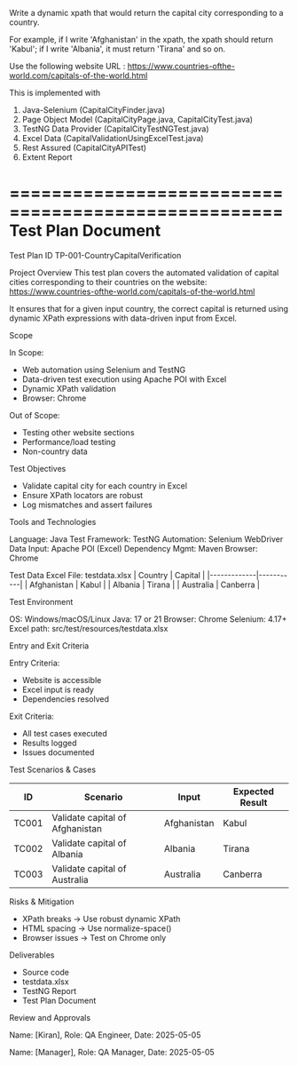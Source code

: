 Write a dynamic xpath that would return the capital city corresponding to a country.

For example, if I write 'Afghanistan' in the xpath, the xpath should return 'Kabul';
if I write 'Albania', it must return 'Tirana' and so on. 

Use the following website URL :
https://www.countries-ofthe-world.com/capitals-of-the-world.html

This is implemented with 

1. Java-Selenium (CapitalCityFinder.java)
2. Page Object Model (CapitalCityPage.java, CapitalCityTest.java)
3. TestNG Data Provider (CapitalCityTestNGTest.java)
4. Excel Data (CapitalValidationUsingExcelTest.java)
5. Rest Assured (CapitalCityAPITest)
6. Extent Report

====================================================
                 Test Plan Document
====================================================
Test Plan ID
TP-001-CountryCapitalVerification

Project Overview
This test plan covers the automated validation of capital cities corresponding to their countries on the website:
https://www.countries-ofthe-world.com/capitals-of-the-world.html

It ensures that for a given input country, the correct capital is returned using dynamic XPath expressions with data-driven input from Excel.

Scope

In Scope:
- Web automation using Selenium and TestNG
- Data-driven test execution using Apache POI with Excel
- Dynamic XPath validation
- Browser: Chrome
  
Out of Scope:
- Testing other website sections
- Performance/load testing
- Non-country data
  
Test Objectives
- Validate capital city for each country in Excel
- Ensure XPath locators are robust
- Log mismatches and assert failures
  
Tools and Technologies

Language: Java
Test Framework: TestNG
Automation: Selenium WebDriver
Data Input: Apache POI (Excel)
Dependency Mgmt: Maven
Browser: Chrome

Test Data
Excel File: testdata.xlsx
| Country     | Capital   |
|-------------|-----------|
| Afghanistan | Kabul     |
| Albania     | Tirana    |
| Australia   | Canberra  |

Test Environment

OS: Windows/macOS/Linux
Java: 17 or 21
Browser: Chrome
Selenium: 4.17+
Excel path: src/test/resources/testdata.xlsx

Entry and Exit Criteria

Entry Criteria:
- Website is accessible
- Excel input is ready
- Dependencies resolved
  
Exit Criteria:
- All test cases executed
- Results logged
- Issues documented
  
Test Scenarios & Cases

| ID    | Scenario                         | Input        | Expected Result  |
|-------|----------------------------------|--------------|------------------|
| TC001 | Validate capital of Afghanistan  | Afghanistan  | Kabul            |
| TC002 | Validate capital of Albania      | Albania      | Tirana           |
| TC003 | Validate capital of Australia    | Australia    | Canberra         |

Risks & Mitigation
- XPath breaks -> Use robust dynamic XPath
- HTML spacing -> Use normalize-space()
- Browser issues -> Test on Chrome only
  
Deliverables
- Source code
- testdata.xlsx
- TestNG Report
- Test Plan Document
  
Review and Approvals

Name: [Kiran], Role: QA Engineer, Date: 2025-05-05

Name: [Manager], Role: QA Manager,    Date: 2025-05-05


